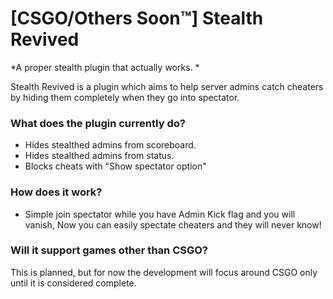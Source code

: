 # [CSGO/Others Soon™] Stealth Revived #

*A proper stealth plugin that actually works.
*

Stealth Revived is a plugin which aims to help server admins catch cheaters by hiding them completely when they go into spectator.

### What does the plugin currently do? ###
* Hides stealthed admins from scoreboard.
* Hides stealthed admins from status.
* Blocks cheats with "Show spectator option"

### How does it work? ###
* Simple join spectator while you have Admin Kick flag and you will vanish, Now you can easily spectate cheaters and they will never know!

### Will it support games other than CSGO? ###
This is planned, but for now the development will focus around CSGO only until it is considered complete.